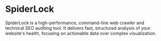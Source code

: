 # SpiderLock
SpiderLock is a high-performance, command-line web crawler and technical SEO auditing tool. It delivers fast, structured analysis of your website's health, focusing on actionable data over complex visualization. 
